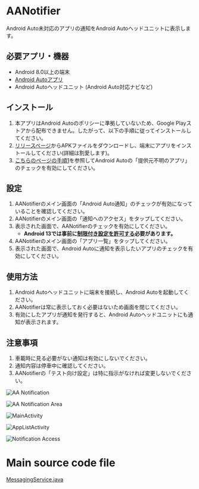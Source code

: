 # AANotifier

Android Auto未対応のアプリの通知をAndroid Autoヘッドユニットに表示します。

## 必要アプリ・機器
- Android 8.0以上の端末
- [Android Autoアプリ](https://play.google.com/store/apps/details?id=com.google.android.projection.gearhead)
- Android Autoヘッドユニット (Android Auto対応ナビなど)

## インストール
1. 本アプリはAndroid Autoのポリシーに準拠していないため、Google Playストアから配布できません。したがって、以下の手順に従ってインストールしてください。
1. [リリースページ](https://github.com/sckzw/AANotifier/releases)からAPKファイルをダウンロードし、端末にアプリをインストールしてください(詳細は割愛します)。
1. [こちらのページの手順1](https://developer.android.com/training/cars/testing?hl=ja#step1)を参照してAndroid Autoの「提供元不明のアプリ」のチェックを有効にしてください。

## 設定
1. AANotifierのメイン画面の「Android Auto通知」のチェックが有効になっていることを確認してください。
1. AANotifierのメイン画面の「通知へのアクセス」をタップしてください。
1. 表示された画面で、AANotifierのチェックを有効にしてください。
    * **Android 13では事前に[制限付き設定を許可する](https://support.google.com/android/answer/12623953)必要があります。**
1. AANotifierのメイン画面の「アプリ一覧」をタップしてください。
1. 表示された画面で、Android Autoに通知を表示したいアプリのチェックを有効にしてください。

## 使用方法
1. Android Autoヘッドユニットに端末を接続し、Android Autoを起動してください。
1. AANotifierは常に表示しておく必要はないため画面を閉じてください。
1. 有効にしたアプリが通知を発行すると、Android Autoヘッドユニットにも通知が表示されます。

## 注意事項
1. 車載時に見る必要がない通知は有効にしないでください。
1. 通知内容は停車中に確認してください。
1. AANotifierの「テスト向け設定」は特に指示がなければ変更しないでください。

![AA Notification](https://user-images.githubusercontent.com/4351207/96069583-7ba47680-0ed9-11eb-8360-063d5e9dc99f.png)

![AA Notification Area](https://user-images.githubusercontent.com/4351207/96069606-84954800-0ed9-11eb-9e66-a7051e8e67f0.png)

![MainActivity](https://user-images.githubusercontent.com/4351207/96069645-9a0a7200-0ed9-11eb-882f-b1a1af4570d6.jpg)

![AppListActivity](https://user-images.githubusercontent.com/4351207/96069699-b1495f80-0ed9-11eb-98e2-168d253c4121.jpg)

![Notification Access](https://user-images.githubusercontent.com/4351207/96069713-b9090400-0ed9-11eb-8e49-dfbcbdca5f4c.jpg)

# Main source code file
[MessagingService.java](https://github.com/sckzw/AANotifier/blob/master/mobile/src/main/java/io/github/sckzw/aanotifier/MessagingService.java "MessagingService.java")
